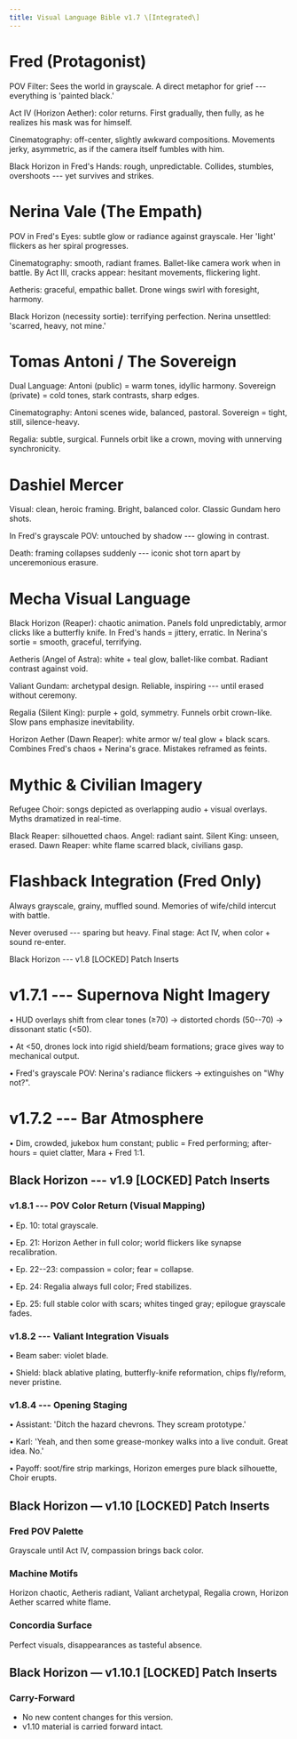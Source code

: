 ```yaml
---
title: Visual Language Bible v1.7 \[Integrated\]
---
```


# Fred (Protagonist)

POV Filter: Sees the world in grayscale. A direct metaphor for grief ---
everything is \'painted black.\'

Act IV (Horizon Aether): color returns. First gradually, then fully, as
he realizes his mask was for himself.

Cinematography: off-center, slightly awkward compositions. Movements
jerky, asymmetric, as if the camera itself fumbles with him.

Black Horizon in Fred's Hands: rough, unpredictable. Collides, stumbles,
overshoots --- yet survives and strikes.

# Nerina Vale (The Empath)

POV in Fred's Eyes: subtle glow or radiance against grayscale. Her
\'light\' flickers as her spiral progresses.

Cinematography: smooth, radiant frames. Ballet-like camera work when in
battle. By Act III, cracks appear: hesitant movements, flickering light.

Aetheris: graceful, empathic ballet. Drone wings swirl with foresight,
harmony.

Black Horizon (necessity sortie): terrifying perfection. Nerina
unsettled: \'scarred, heavy, not mine.\'

# Tomas Antoni / The Sovereign

Dual Language: Antoni (public) = warm tones, idyllic harmony. Sovereign
(private) = cold tones, stark contrasts, sharp edges.

Cinematography: Antoni scenes wide, balanced, pastoral. Sovereign =
tight, still, silence-heavy.

Regalia: subtle, surgical. Funnels orbit like a crown, moving with
unnerving synchronicity.

# Dashiel Mercer

Visual: clean, heroic framing. Bright, balanced color. Classic Gundam
hero shots.

In Fred's grayscale POV: untouched by shadow --- glowing in contrast.

Death: framing collapses suddenly --- iconic shot torn apart by
unceremonious erasure.

# Mecha Visual Language

Black Horizon (Reaper): chaotic animation. Panels fold unpredictably,
armor clicks like a butterfly knife. In Fred's hands = jittery, erratic.
In Nerina's sortie = smooth, graceful, terrifying.

Aetheris (Angel of Astra): white + teal glow, ballet-like combat.
Radiant contrast against void.

Valiant Gundam: archetypal design. Reliable, inspiring --- until erased
without ceremony.

Regalia (Silent King): purple + gold, symmetry. Funnels orbit
crown-like. Slow pans emphasize inevitability.

Horizon Aether (Dawn Reaper): white armor w/ teal glow + black scars.
Combines Fred's chaos + Nerina's grace. Mistakes reframed as feints.

# Mythic & Civilian Imagery

Refugee Choir: songs depicted as overlapping audio + visual overlays.
Myths dramatized in real-time.

Black Reaper: silhouetted chaos. Angel: radiant saint. Silent King:
unseen, erased. Dawn Reaper: white flame scarred black, civilians gasp.

# Flashback Integration (Fred Only)

Always grayscale, grainy, muffled sound. Memories of wife/child intercut
with battle.

Never overused --- sparing but heavy. Final stage: Act IV, when color +
sound re-enter.

Black Horizon --- v1.8 \[LOCKED\] Patch Inserts

# v1.7.1 --- Supernova Night Imagery

• HUD overlays shift from clear tones (≥70) → distorted chords (50--70)
→ dissonant static (\<50).

• At \<50, drones lock into rigid shield/beam formations; grace gives
way to mechanical output.

• Fred's grayscale POV: Nerina's radiance flickers → extinguishes on
"Why not?".

# v1.7.2 --- Bar Atmosphere

• Dim, crowded, jukebox hum constant; public = Fred performing;
after-hours = quiet clatter, Mara + Fred 1:1.

## Black Horizon --- v1.9 \[LOCKED\] Patch Inserts

### v1.8.1 --- POV Color Return (Visual Mapping)

• Ep. 10: total grayscale.

• Ep. 21: Horizon Aether in full color; world flickers like synapse
recalibration.

• Ep. 22--23: compassion = color; fear = collapse.

• Ep. 24: Regalia always full color; Fred stabilizes.

• Ep. 25: full stable color with scars; whites tinged gray; epilogue
grayscale fades.

### v1.8.2 --- Valiant Integration Visuals

• Beam saber: violet blade.

• Shield: black ablative plating, butterfly-knife reformation, chips
fly/reform, never pristine.

### v1.8.4 --- Opening Staging

• Assistant: \'Ditch the hazard chevrons. They scream prototype.\'

• Karl: \'Yeah, and then some grease-monkey walks into a live conduit.
Great idea. No.\'

• Payoff: soot/fire strip markings, Horizon emerges pure black
silhouette, Choir erupts.


## Black Horizon — v1.10 [LOCKED] Patch Inserts
### Fred POV Palette
Grayscale until Act IV, compassion brings back color.

### Machine Motifs
Horizon chaotic, Aetheris radiant, Valiant archetypal, Regalia crown, Horizon Aether scarred white flame.

### Concordia Surface
Perfect visuals, disappearances as tasteful absence.


## Black Horizon — v1.10.1 [LOCKED] Patch Inserts

### Carry-Forward
- No new content changes for this version.
- v1.10 material is carried forward intact.
